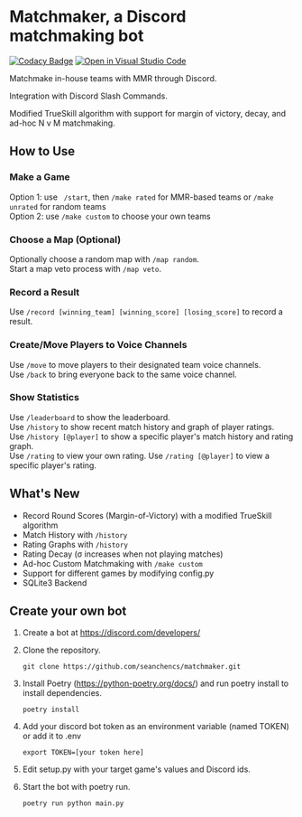 # Matchmaker, a Discord matchmaking bot

[![Codacy Badge](https://api.codacy.com/project/badge/Grade/93e0557bd829414b99824b19c2cbf844)](https://app.codacy.com/gh/seanchencs/matchmaker?utm_source=github.com&utm_medium=referral&utm_content=seanchencs/matchmaker&utm_campaign=Badge_Grade_Settings) [![Open in Visual Studio Code](https://open.vscode.dev/badges/open-in-vscode.svg)](https://open.vscode.dev/organization/repository)

Matchmake in-house teams with MMR through Discord.

Integration with Discord Slash Commands.

Modified TrueSkill algorithm with support for margin of victory, decay, and ad-hoc N v M matchmaking.

## How to Use

### Make a Game
Option 1: use ``` /start```, then ```/make rated``` for MMR-based teams or ```/make unrated``` for random teams  
Option 2: use ``` /make custom ``` to choose your own teams  

### Choose a Map (Optional)
Optionally choose a random map with ```/map random```.  
Start a map veto process with ```/map veto```.

### Record a Result
Use ```/record [winning_team] [winning_score] [losing_score]``` to record a result.  

### Create/Move Players to Voice Channels
Use ```/move``` to move players to their designated team voice channels.  
Use ```/back``` to bring everyone back to the same voice channel.  

### Show Statistics
Use ```/leaderboard``` to show the leaderboard.  
Use ```/history``` to show recent match history and graph of player ratings.  
Use ```/history [@player]``` to show a specific player's match history and rating graph.  
Use ```/rating``` to view your own rating. Use ```/rating [@player]``` to view a specific player's rating.  

## What's New
* Record Round Scores (Margin-of-Victory) with a modified TrueSkill algorithm
* Match History with ```/history```
* Rating Graphs with ```/history```
* Rating Decay (σ increases when not playing matches)
* Ad-hoc Custom Matchmaking with ```/make custom```
* Support for different games by modifying config.py
* SQLite3 Backend

## Create your own bot
1. Create a bot at https://discord.com/developers/

2. Clone the repository.
    ```
    git clone https://github.com/seanchencs/matchmaker.git
    ```
3. Install Poetry (https://python-poetry.org/docs/) and run poetry install to install dependencies.
    ```
    poetry install
    ```
4. Add your discord bot token as an environment variable (named TOKEN) or add it to .env
    ```
    export TOKEN=[your token here]
    ```
5. Edit setup.py with your target game's values and Discord ids.
6. Start the bot with poetry run.
    ```
    poetry run python main.py
    ``` 